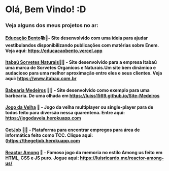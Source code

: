 # Olá, Bem Vindo! :D

### Veja alguns dos meus projetos no ar:

#### [Educação Bento](https://educacaobento.vercel.app)📚🎒- Site desenvolvido com uma ideia para ajudar vestibulandos disponibilizando publicações com matérias sobre Enem. Veja aqui: https://educacaobento.vercel.app

#### [Itabaú Sorvetes Naturais](https://www.itabau.com.br)🍦‍🍨 - Site desenvolvido para a empresa Itabaú uma marca de Sorvetes Órganicos e Naturais.Um site bem dinâmico e audacioso para uma melhor aproximação entre eles e seus clientes. Veja aqui: https://www.itabau.com.br

#### [Babearia Medeiros](https://luiss1569.github.io/Site-Medeiros/) ✍🏼 - Site desenvolvido como exemplo para uma barbearia. De uma olhada em https://luiss1569.github.io/Site-Medeiros

#### [Jogo da Velha](https://jogodaveia.herokuapp.com/) 🎰 - Jogo da velha multiplayer ou single-player para de todos feito para diversão nessa quarentena. Entre aqui: https://jogodaveia.herokuapp.com

#### [GetJob](https://thegetjob.herokuapp.com/) 👨‍🏭 - Plataforma para encontrar empregos para área de informática feito como TCC. Clique aqui: (https://thegetjob.herokuapp.com

#### [Reactor Among](https://luisricardo.me/reactor-among-us/) 🐍 - Famoso jogo da memoria no estilo Among us feito em HTML, CSS e JS puro. Jogue aqui: https://luisricardo.me/reactor-among-us/
